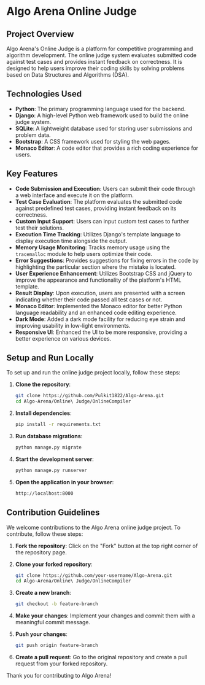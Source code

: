 # Algo Arena Online Judge

## Project Overview

Algo Arena's Online Judge is a platform for competitive programming and algorithm development. The online judge system evaluates submitted code against test cases and provides instant feedback on correctness. It is designed to help users improve their coding skills by solving problems based on Data Structures and Algorithms (DSA).

## Technologies Used

- **Python**: The primary programming language used for the backend.
- **Django**: A high-level Python web framework used to build the online judge system.
- **SQLite**: A lightweight database used for storing user submissions and problem data.
- **Bootstrap**: A CSS framework used for styling the web pages.
- **Monaco Editor**: A code editor that provides a rich coding experience for users.

## Key Features

- **Code Submission and Execution**: Users can submit their code through a web interface and execute it on the platform.
- **Test Case Evaluation**: The platform evaluates the submitted code against predefined test cases, providing instant feedback on its correctness.
- **Custom Input Support**: Users can input custom test cases to further test their solutions.
- **Execution Time Tracking**: Utilizes Django's template language to display execution time alongside the output.
- **Memory Usage Monitoring**: Tracks memory usage using the `tracemalloc` module to help users optimize their code.
- **Error Suggestions**: Provides suggestions for fixing errors in the code by highlighting the particular section where the mistake is located.
- **User Experience Enhancement**: Utilizes Bootstrap CSS and jQuery to improve the appearance and functionality of the platform's HTML template.
- **Result Display**: Upon execution, users are presented with a screen indicating whether their code passed all test cases or not.
- **Monaco Editor**: Implemented the Monaco editor for better Python language readability and an enhanced code editing experience.
- **Dark Mode**: Added a dark mode facility for reducing eye strain and improving usability in low-light environments.
- **Responsive UI**: Enhanced the UI to be more responsive, providing a better experience on various devices.

## Setup and Run Locally

To set up and run the online judge project locally, follow these steps:

1. **Clone the repository**:
    ```bash
    git clone https://github.com/Pulkit1822/Algo-Arena.git
    cd Algo-Arena/Online\ Judge/OnlineCompiler
    ```

2. **Install dependencies**:
    ```bash
    pip install -r requirements.txt
    ```

3. **Run database migrations**:
    ```bash
    python manage.py migrate
    ```

4. **Start the development server**:
    ```bash
    python manage.py runserver
    ```

5. **Open the application in your browser**:
    ```bash
    http://localhost:8000
    ```

## Contribution Guidelines

We welcome contributions to the Algo Arena online judge project. To contribute, follow these steps:

1. **Fork the repository**: Click on the "Fork" button at the top right corner of the repository page.

2. **Clone your forked repository**:
    ```bash
    git clone https://github.com/your-username/Algo-Arena.git
    cd Algo-Arena/Online\ Judge/OnlineCompiler
    ```

3. **Create a new branch**:
    ```bash
    git checkout -b feature-branch
    ```

4. **Make your changes**: Implement your changes and commit them with a meaningful commit message.

5. **Push your changes**:
    ```bash
    git push origin feature-branch
    ```

6. **Create a pull request**: Go to the original repository and create a pull request from your forked repository.

Thank you for contributing to Algo Arena!
